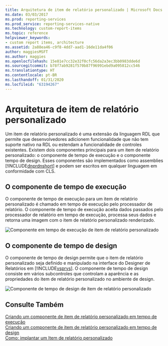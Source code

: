 ```yaml
---
title: Arquitetura de item de relatório personalizado | Microsoft Docs
ms.date: 03/03/2017
ms.prod: reporting-services
ms.prod_service: reporting-services-native
ms.technology: custom-report-items
ms.topic: reference
helpviewer_keywords:
- custom report items, architecture
ms.assetid: 2a88ea46-c9f8-4dd7-aad1-16de11da4f06
author: maggiesMSFT
ms.author: maggies
ms.openlocfilehash: 15e81e7cc32e32f0cfc56da2a3ec3bb0983dde6d
ms.sourcegitcommit: b78f7ab9281f570b87f96991ebd9a095812cc546
ms.translationtype: HT
ms.contentlocale: pt-BR
ms.lasthandoff: 01/31/2020
ms.locfileid: "63194267"
---
```

# <a name="custom-report-item-architecture"></a>Arquitetura de item de relatório personalizado
  Um item de relatório personalizado é uma extensão da linguagem RDL que permite que desenvolvedores adicionem funcionalidade que não tem suporte nativo na RDL ou estendam a funcionalidade de controles existentes. Existem dois componentes principais para um item de relatório personalizado: o componente de tempo de execução e o componente tempo de design. Esses componentes são implementados como assemblies [!INCLUDE[dnprdnshort](../../includes/dnprdnshort-md.md)] e podem ser escritos em qualquer linguagem em conformidade com CLS.  
  
## <a name="the-run-time-component"></a>O componente de tempo de execução  
 O componente de tempo de execução para um item de relatório personalizado é chamado em tempo de execução pelo processador de relatório. O componente de tempo de execução aceita dados passados pelo processador de relatório em tempo de execução, processa seus dados e retorna uma imagem com o item de relatório personalizado renderizado.  
  
 ![Componente em tempo de execução de item de relatório personalizado](../../reporting-services/custom-report-items/media/customreportitemrun-timecomponentarchitecture.gif "Componente em tempo de execução de item de relatório personalizado")  
  
## <a name="the-design-time-component"></a>O componente de tempo de design  
 O componente de tempo de design permite que o item de relatório personalizado seja definido e manipulado na interface do Designer de Relatórios em [!INCLUDE[vsprvs](../../includes/vsprvs-md.md)]. O componente de tempo de design consiste em vários subcontroles que controlam a aparência e as propriedades do item de relatório personalizado no ambiente de design.  
  
 ![Componente de tempo de design de item de relatório personalizado](../../reporting-services/custom-report-items/media/customreportitemdesign-timecomponentarchitecture.gif "Componente de tempo de design de item de relatório personalizado")  
  
## <a name="see-also"></a>Consulte Também  
 [Criando um componente de item de relatório personalizado em tempo de execução](../../reporting-services/custom-report-items/creating-a-custom-report-item-run-time-component.md)   
 [Criando um componente de item de relatório personalizado em tempo de design](../../reporting-services/custom-report-items/creating-a-custom-report-item-design-time-component.md)   
 [Como: implantar um Item de relatório personalizado](../../reporting-services/custom-report-items/how-to-deploy-a-custom-report-item.md)  
  
  
